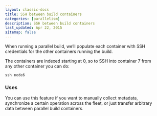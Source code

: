 ```yaml
---
layout: classic-docs
title: SSH between build containers
categories: [parallelism]
description: SSH between build containers
last_updated: Apr 22, 2015
sitemap: false
---
```


When running a parallel build, we’ll populate each container with SSH
credentials for the other containers running the build.

The containers are indexed starting at 0, so to SSH into container 7
from any other container you can do:

```
ssh node6
```

### Uses

You can use this feature if you want to manually
collect metadata, synchronize a certain operation across the fleet, or
just transfer arbitrary data between parallel build containers.
